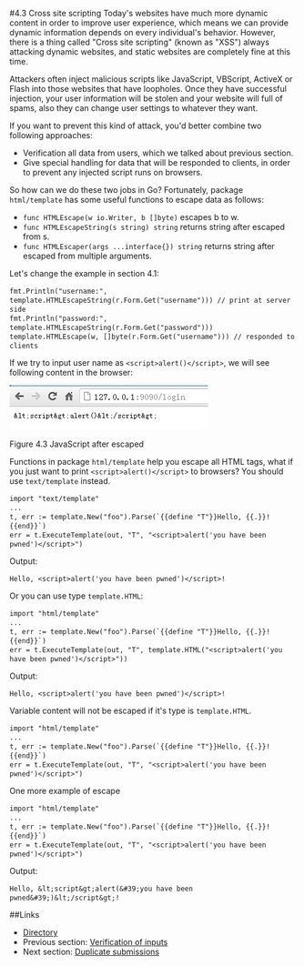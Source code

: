 #4.3 Cross site scripting
Today's websites have much more dynamic content in order to improve user experience, which means we can provide dynamic information depends on every individual's behavior. However, there is a thing called "Cross site scripting" (known as "XSS") always attacking dynamic websites, and static websites are completely fine at this time.

Attackers often inject malicious scripts like JavaScript, VBScript, ActiveX or Flash into those websites that have loopholes. Once they have successful injection, your user information will be stolen and your website will full of spams, also they can change user settings to whatever they want.

If you want to prevent this kind of attack, you'd better combine two following approaches: 

- Verification all data from users, which we talked about previous section.
- Give special handling for data that will be responded to clients, in order to prevent any injected script runs on browsers.

So how can we do these two jobs in Go? Fortunately, package `html/template` has some useful functions to escape data as follows:

- `func HTMLEscape(w io.Writer, b []byte)` escapes b to w.
- `func HTMLEscapeString(s string) string` returns string after escaped from s.
- `func HTMLEscaper(args ...interface{}) string` returns string after escaped from multiple arguments.

Let's change the example in section 4.1:

	fmt.Println("username:", template.HTMLEscapeString(r.Form.Get("username"))) // print at server side
	fmt.Println("password:", template.HTMLEscapeString(r.Form.Get("password")))
	template.HTMLEscape(w, []byte(r.Form.Get("username"))) // responded to clients

If we try to input user name as `<script>alert()</script>`, we will see following content in the browser:

![](images/4.3.escape.png?raw=true)

Figure 4.3 JavaScript after escaped

Functions in package `html/template` help you escape all HTML tags, what if you just want to print `<script>alert()</script>` to browsers? You should use `text/template` instead.

	import "text/template"
	...
	t, err := template.New("foo").Parse(`{{define "T"}}Hello, {{.}}!{{end}}`)
	err = t.ExecuteTemplate(out, "T", "<script>alert('you have been pwned')</script>")

Output:

	Hello, <script>alert('you have been pwned')</script>!

Or you can use type `template.HTML`:

	import "html/template"
	...
	t, err := template.New("foo").Parse(`{{define "T"}}Hello, {{.}}!{{end}}`)
	err = t.ExecuteTemplate(out, "T", template.HTML("<script>alert('you have been pwned')</script>"))

Output:

	Hello, <script>alert('you have been pwned')</script>!

Variable content will not be escaped if it's type is `template.HTML`.

	import "html/template"
	...
	t, err := template.New("foo").Parse(`{{define "T"}}Hello, {{.}}!{{end}}`)
	err = t.ExecuteTemplate(out, "T", "<script>alert('you have been pwned')</script>")

One more example of escape

	import "html/template"
	...
	t, err := template.New("foo").Parse(`{{define "T"}}Hello, {{.}}!{{end}}`)
	err = t.ExecuteTemplate(out, "T", "<script>alert('you have been pwned')</script>")

Output:

	Hello, &lt;script&gt;alert(&#39;you have been pwned&#39;)&lt;/script&gt;!

##Links
- [Directory](preface.md)
- Previous section: [Verification of inputs](04.2.md)
- Next section: [Duplicate submissions](04.4.md)